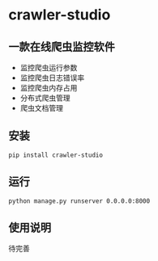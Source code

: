 # crawler-studio
## 一款在线爬虫监控软件

- 监控爬虫运行参数
- 监控爬虫日志错误率
- 监控爬虫内存占用
- 分布式爬虫管理
- 爬虫文档管理

## 安装
```pip install crawler-studio```

## 运行
```python manage.py runserver 0.0.0.0:8000```

## 使用说明
待完善